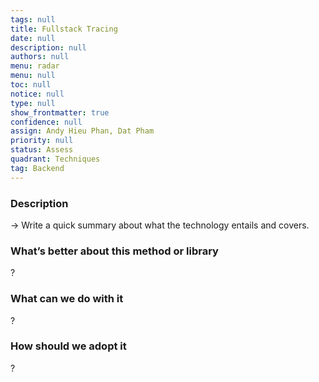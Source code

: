 ```yaml
---
tags: null
title: Fullstack Tracing
date: null
description: null
authors: null
menu: radar
menu: null
toc: null
notice: null
type: null
show_frontmatter: true
confidence: null
assign: Andy Hieu Phan, Dat Pham
priority: null
status: Assess
quadrant: Techniques
tag: Backend
---
```


<!-- table_of_contents cc710f1f-3db0-40fc-b9d0-84878678da43 -->

### Description

→ Write a quick summary about what the technology entails and covers.

### What’s better about this method or library

?

### What can we do with it

?

### How should we adopt it

?

<!-- child_database 368b488e-955f-4871-ab68-2d2ce6306c7b -->

